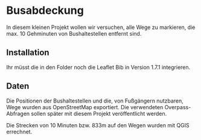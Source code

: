 # Busabdeckung

In diesem kleinen Projekt wollen wir versuchen, alle Wege zu markieren,  die max. 10 Gehminuten von Bushaltestellen entfernt sind.



## Installation

Ihr müsst die in den Folder noch die Leaflet Bib in Version 1.7.1 integrieren.

## Daten

Die Positionen der Bushaltestellen und die, von Fußgängern nutzbaren, Wege
wurden aus OpenStreetMap exportiert. Die verwendeten Overpass-Abfragen sollen
später mit diesem Projekt veröffentlicht werden.

Die Strecken von 10 Minuten bzw. 833m auf den Wegen wurden mit QGIS errechnet.

